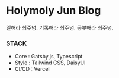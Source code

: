 # Holymoly Jun Blog

일해라 최주녕. 기록해라 최주녕. 공부해라 최주녕.

### STACK
- Core : Gatsby.js, Typescript
- Style : Tailwind CSS, DaisyUI 
- CI/CD : Vercel
